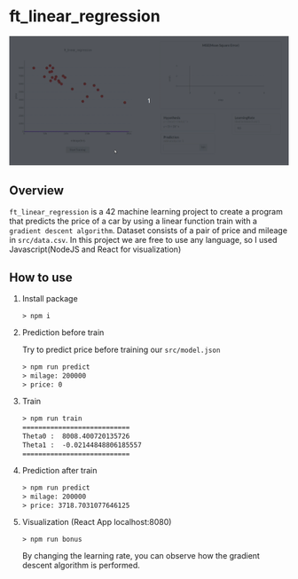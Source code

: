 # ft_linear_regression

<kbd>
<img src="https://raw.githubusercontent.com/woolimi/ft_linear_regression/main/preview.gif" alt="presentation ft_linear_regression"/>
</kbd>

## Overview

`ft_linear_regression` is a 42 machine learning project to create a program that predicts the price of a car by
using a linear function train with a `gradient descent algorithm`. Dataset consists of a pair of price and mileage in `src/data.csv`. In this project we are free to use any language, so I used Javascript(NodeJS and React for visualization)

## How to use

1. Install package

   ```
   > npm i
   ```

2. Prediction before train
   
   Try to predict price before training our `src/model.json`

   ```
   > npm run predict
   > milage: 200000
   > price: 0
   ```

3. Train

   ```
   > npm run train
   ===========================
   Theta0 :  8008.400720135726
   Theta1 :  -0.02144848806185557
   ===========================
   ```

4. Prediction after train

   ```
   > npm run predict
   > milage: 200000
   > price: 3718.7031077646125
   ```

5. Visualization (React App localhost:8080)

   ```
   > npm run bonus
   ```

   By changing the learning rate, you can observe how the gradient descent algorithm is performed.

